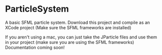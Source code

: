 # ParticleSystem
A basic SFML particle system.
Download this project and compile as an XCode project (Make sure the SFML frameworks are installed)

If you aren't using a mac, you can just take the JParticle files and use them in your project (make sure you are using the SFML frameworks)
Documentation coming soon!
